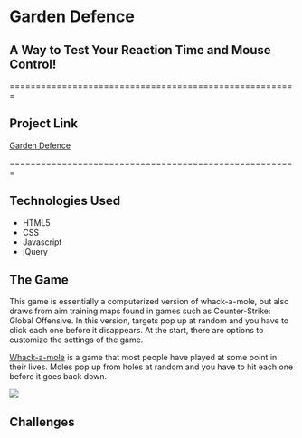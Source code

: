 # Garden Defence
## A Way to Test Your Reaction Time and Mouse Control!
=======================================================

## Project Link

[Garden Defence](https://mendokuse3.github.io)

=======================================================

## Technologies Used

* HTML5
* CSS
* Javascript
* jQuery

## The Game 

This game is essentially a computerized version of whack-a-mole, but also draws from aim training maps found in games such as Counter-Strike: Global Offensive.  In this version, targets pop up at random and you have to click each one before it disappears.  At the start, there are options to customize the settings of the game.

[Whack-a-mole](https://en.wikipedia.org/wiki/Whac-A-Mole) is a game that most people have played at some point in their lives.  Moles pop up from holes at random and you have to hit each one before it goes back down. 

![](gameDemo.gif)

## Challenges